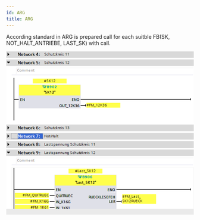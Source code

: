 ```yaml
---
id: ARG
title: ARG
---
```


According standard in ARG is prepared call for each suitble FB(SK, NOT_HALT_ANTRIEBE, LAST_SK) with call. 

![img](../../../../assets/docs/generation/programBlocks/safety/Structure.jpg)